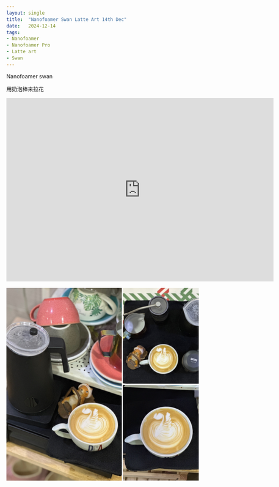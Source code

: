 ```yaml
---
layout: single
title:  "Nanofoamer Swan Latte Art 14th Dec"
date:   2024-12-14
tags:
- Nanofoamer
- Nanofoamer Pro
- Latte art
- Swan
---
```


Nanofoamer swan

用奶泡棒来拉花


<div class="embed-container">
  <iframe
      src="https://www.youtube.com/embed/1FvB_8W8p6s"
      width="700"
      height="480"
      frameborder="0"
      allowfullscreen="true">
  </iframe>
</div>


![](/assets/img/2024/12/14/0EDC1191-FF61-4E50-90F6-38838D18413C.JPG)
